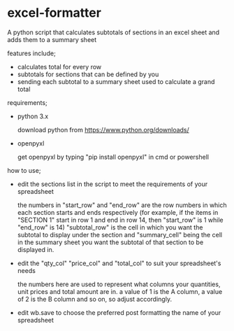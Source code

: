 # excel-formatter
A python script that calculates subtotals of sections in an excel sheet and adds them to a summary sheet

features include;

- calculates total for every row 
- subtotals for sections that can be defined by you
- sending each subtotal to a summary sheet used to calculate a grand total

requirements;

- python 3.x

  download python from https://www.python.org/downloads/
  
- openpyxl

  get openpyxl by typing "pip install openpyxl" in cmd or powershell

how to use;

- edit the sections list in the script to meet the requirements of your spreadsheet
  
  the numbers in "start_row" and "end_row" are the row numbers in which each section starts and ends respectively (for example, if the items in "SECTION 1" start in row 1 and end in row 14, then "start_row" is 1 while "end_row" is 14)  "subtotal_row" is the cell in which you want the subtotal to display under the section and "summary_cell" being the cell in the summary sheet you want the subtotal of that section to be displayed in.

- edit the "qty_col" "price_col" and "total_col" to suit your spreadsheet's needs

  the numbers here are used to represent what columns your quantities, unit prices and total amount are in. a value of 1 is the A column, a value of 2 is the B column and so on, so adjust accordingly.

- edit wb.save to choose the preferred post formatting the name of your spreadsheet

  
